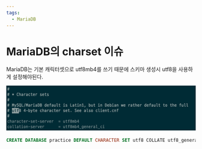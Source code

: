 ```yaml
---
tags:
  - MariaDB
---
```

# MariaDB의 charset 이슈

MariaDB는 기본 캐릭터셋으로 utf8mb4를 쓰기 때문에 스키마 생성시 utf8을 사용하게 설정해야된다.

![MariaDB%E1%84%8B%E1%85%B4%20charset%20%E1%84%8B%E1%85%B5%E1%84%89%E1%85%B2%20e8b31714e370455bb7800d2719c198cd/Untitled.png](assets/Untitled-4544919.png)

```sql
CREATE DATABASE practice DEFAULT CHARACTER SET utf8 COLLATE utf8_general_ci;
```